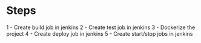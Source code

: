 # Steps
1 - Create build job in jenkins
2 - Create test job in jenkins
3 - Dockerize the project
4 - Create deploy job in jenkins
5 - Create start/stop jobs in jenkins